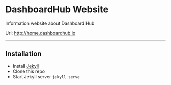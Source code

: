 # DashboardHub Website

Information website about Dashboard Hub

Url: http://home.dashboardhub.io

---

## Installation

* Install [Jekyll](http://jekyllrb.com)
* Clone this repo
* Start Jekyll server `jekyll serve`